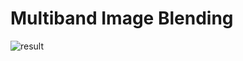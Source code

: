 # Multiband Image Blending

![result](https://user-images.githubusercontent.com/79788182/210288089-d13b6b12-5c00-4b0f-92fa-6811ea4233af.GIF)
